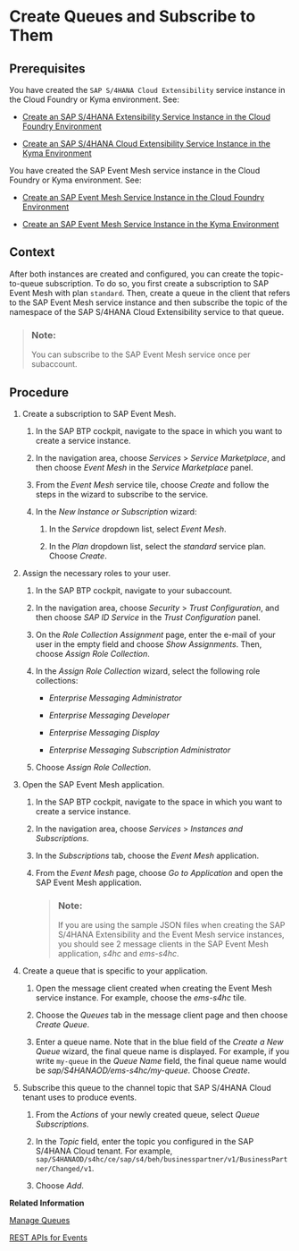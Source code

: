 <!-- loioe54e6094bb0c4c8d9aef58c54c842c98 -->

# Create Queues and Subscribe to Them



<a name="loioe54e6094bb0c4c8d9aef58c54c842c98__prereq_ewm_p25_b4b"/>

## Prerequisites

Уou have created the `SAP S/4HANA Cloud Extensibility` service instance in the Cloud Foundry or Kyma environment. See:

-   [Create an SAP S/4HANA Extensibility Service Instance in the Cloud Foundry Environment](create-an-sap-s-4hana-extensibility-service-instance-in-the-cloud-foundry-environment-531a909.md)

-   [Create an SAP S/4HANA Cloud Extensibility Service Instance in the Kyma Environment](create-an-sap-s-4hana-cloud-extensibility-service-instance-in-the-kyma-environment-55d876e.md)


Уou have created the SAP Event Mesh service instance in the Cloud Foundry or Kyma environment. See:

-   [Create an SAP Event Mesh Service Instance in the Cloud Foundry Environment](create-an-sap-event-mesh-service-instance-in-the-cloud-foundry-environment-c2d4d87.md)

-   [Create an SAP Event Mesh Service Instance in the Kyma Environment](create-an-sap-event-mesh-service-instance-in-the-kyma-environment-3de02d2.md)




## Context

After both instances are created and configured, you can create the topic-to-queue subscription. To do so, you first create a subscription to SAP Event Mesh with plan `standard`. Then, create a queue in the client that refers to the SAP Event Mesh service instance and then subscribe the topic of the namespace of the SAP S/4HANA Cloud Extensibility service to that queue.

> ### Note:  
> You can subscribe to the SAP Event Mesh service once per subaccount.



## Procedure

1.  Create a subscription to SAP Event Mesh.

    1.  In the SAP BTP cockpit, navigate to the space in which you want to create a service instance.

    2.  In the navigation area, choose *Services* \> *Service Marketplace*, and then choose *Event Mesh* in the *Service Marketplace* panel.

    3.  From the *Event Mesh* service tile, choose *Create* and follow the steps in the wizard to subscribe to the service.

    4.  In the *New Instance or Subscription* wizard:

        1.  In the *Service* dropdown list, select *Event Mesh*.

        2.  In the *Plan* dropdown list, select the *standard* service plan. Choose *Create*.



2.  Assign the necessary roles to your user.

    1.  In the SAP BTP cockpit, navigate to your subaccount.

    2.  In the navigation area, choose *Security* \> *Trust Configuration*, and then choose *SAP ID Service* in the *Trust Configuration* panel.

    3.  On the *Role Collection Assignment* page, enter the e-mail of your user in the empty field and choose *Show Assignments*. Then, choose *Assign Role Collection*.

    4.  In the *Assign Role Collection* wizard, select the following role collections:

        -   *Enterprise Messaging Administrator*

        -   *Enterprise Messaging Developer*

        -   *Enterprise Messaging Display*

        -   *Enterprise Messaging Subscription Administrator*


    5.  Choose *Assign Role Collection*.


3.  Open the SAP Event Mesh application.

    1.  In the SAP BTP cockpit, navigate to the space in which you want to create a service instance.

    2.  In the navigation area, choose *Services* \> *Instances and Subscriptions*.

    3.  In the *Subscriptions* tab, choose the *Event Mesh* application.

    4.  From the *Event Mesh* page, choose *Go to Application* and open the SAP Event Mesh application.

        > ### Note:  
        > If you are using the sample JSON files when creating the SAP S/4HANA Extensibility and the Event Mesh service instances, you should see 2 message clients in the SAP Event Mesh application, *s4hc* and *ems-s4hc*.


4.  Create a queue that is specific to your application.

    1.  Open the message client created when creating the Event Mesh service instance. For example, choose the *ems-s4hc* tile.

    2.  Choose the *Queues* tab in the message client page and then choose *Create Queue*.

    3.  Enter a queue name. Note that in the blue field of the *Create a New Queue* wizard, the final queue name is displayed. For example, if you write `my-queue` in the *Queue Name* field, the final queue name would be *sap/S4HANAOD/ems-s4hc/my-queue*. Choose *Create*.


5.  Subscribe this queue to the channel topic that SAP S/4HANA Cloud tenant uses to produce events.

    1.  From the *Actions* of your newly created queue, select *Queue Subscriptions*.

    2.  In the *Topic* field, enter the topic you configured in the SAP S/4HANA Cloud tenant. For example, `sap/S4HANAOD/s4hc/ce/sap/s4/beh/businesspartner/v1/BusinessPartner/Changed/v1`.

    3.  Choose *Add*.



**Related Information**  


[Manage Queues](https://help.sap.com/viewer/bf82e6b26456494cbdd197057c09979f/Cloud/en-US/57af1bd4e8f54b0a9b36414a5ec6b800.html)

[REST APIs for Events](https://help.sap.com/viewer/bf82e6b26456494cbdd197057c09979f/Cloud/en-US/00d56d697c7549408cfacc8cb6a46b11.html)

